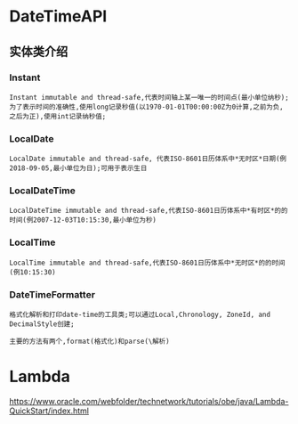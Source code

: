 # DateTimeAPI

## 实体类介绍

### Instant

	Instant immutable and thread-safe,代表时间轴上某一唯一的时间点(最小单位纳秒);为了表示时间的准确性,使用long记录秒值(以1970-01-01T00:00:00Z为0计算,之前为负,之后为正),使用int记录纳秒值;

### LocalDate

	LocalDate immutable and thread-safe, 代表ISO-8601日历体系中*无时区*日期(例2018-09-05,最小单位为日);可用于表示生日

### LocalDateTime

	LocalDateTime immutable and thread-safe,代表ISO-8601日历体系中*有时区*的的时间(例2007-12-03T10:15:30,最小单位为秒)

### LocalTime

	LocalTime immutable and thread-safe,代表ISO-8601日历体系中*无时区*的的时间(例10:15:30)

### DateTimeFormatter

	格式化解析和打印date-time的工具类;可以通过Local,Chronology, ZoneId, and DecimalStyle创建;

	主要的方法有两个,format(格式化)和parse(\解析)

# Lambda

https://www.oracle.com/webfolder/technetwork/tutorials/obe/java/Lambda-QuickStart/index.html